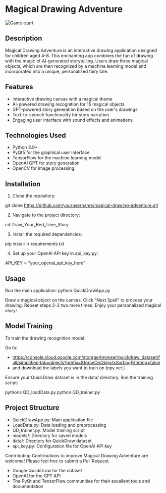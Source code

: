 # Magical Drawing Adventure

![Game-start](project/src/assets/gameImg.png)

## Description
Magical Drawing Adventure is an interactive drawing application designed for children aged 4-8. This enchanting app combines the fun of drawing with the magic of AI-generated storytelling. Users draw three magical objects, which are then recognized by a machine learning model and incorporated into a unique, personalized fairy tale.

## Features
- Interactive drawing canvas with a magical theme
- AI-powered drawing recognition for 15 magical objects
- GPT-powered story generation based on the user's drawings
- Text-to-speech functionality for story narration
- Engaging user interface with sound effects and animations

## Technologies Used
- Python 3.9+
- PyQt5 for the graphical user interface
- TensorFlow for the machine learning model
- OpenAI GPT for story generation
- OpenCV for image processing

## Installation
1. Clone the repository:

git clone https://github.com/yourusername/magical-drawing-adventure.git

2. Navigate to the project directory:

cd Draw_Your_Bed_Time_Story

3. Install the required dependencies:

pip install -r requirements.txt

4. Set up your OpenAI API key in api_key.py:

API_KEY = "your_openai_api_key_here"

## Usage

Run the main application:
python QuickDrawApp.py

Draw a magical object on the canvas.
Click "Next Spell" to process your drawing.
Repeat steps 2-3 two more times.
Enjoy your personalized magical story!

## Model Training
To train the drawing recognition model:

Go to:
- https://console.cloud.google.com/storage/browser/quickdraw_dataset/full/simplified;tab=objects?prefix=&forceOnObjectsSortingFiltering=false
- and download the labels you want to train on (npy ver.)

Ensure your QuickDraw dataset is in the data/ directory.
Run the training script:

pythons QD_loadData.py
python QD_trainer.py

## Project Structure

- QuickDrawApp.py: Main application file
- LoadData.py: Data loading and preprocessing
- QD_trainer.py: Model training script
- models/: Directory for saved models
- data/: Directory for QuickDraw dataset
- api_key.py: Configuration file for OpenAI API key

Contributing
Contributions to improve Magical Drawing Adventure are welcome! Please feel free to submit a Pull Request.

- Google QuickDraw for the dataset
- OpenAI for the GPT API
- The PyQt and TensorFlow communities for their excellent tools and documentation
